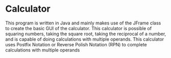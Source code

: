 # Calculator

This program is written in Java and mainly makes use of the JFrame class to create the basic GUI of the calculator. This calculator is possible of squaring numbers, taking the square root, taking the reciprocal of a number, and is capable of doing calculations with multiple operands. This calculator uses Postfix Notation or Reverse Polish Notation (RPN) to complete calculations with multiple operands
